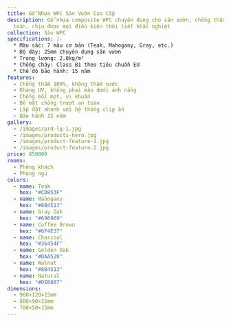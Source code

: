 ```yaml
---
title: Gỗ Nhựa WPC Sàn Vườn Cao Cấp
description: Gỗ nhựa composite WPC chuyên dụng cho sân vườn, chống thấm hoàn
  toàn, chịu được mọi điều kiện thời tiết khắc nghiệt
collection: Sàn WPC
specifications: |-
  * Màu sắc: 7 màu cơ bản (Teak, Mahogany, Gray, etc.)
  * Độ dày: 25mm chuyên dụng sân vườn
  * Trọng lượng: 2.8kg/m²
  * Chống cháy: Class B1 theo tiêu chuẩn EU
  * Chế độ bảo hành: 15 năm
features:
  - Chống thấm 100%, không thấm nước
  - Kháng UV, không phai màu dưới ánh nắng
  - Chống mối mọt, vi khuẩn
  - Bề mặt chống trượt an toàn
  - Lắp đặt nhanh với hệ thống clip ẩn
  - Bảo hành 15 năm
gallery:
  - /images/prd-lg-1.jpg
  - /images/products-hero.jpg
  - /images/product-feature-1.jpg
  - /images/product-feature-2.jpg
price: 850000
rooms:
  - Phòng khách
  - Phòng ngủ
colors:
  - name: Teak
    hex: "#CD853F"
  - name: Mahogany
    hex: "#8B4513"
  - name: Gray Oak
    hex: "#696969"
  - name: Coffee Brown
    hex: "#6F4E37"
  - name: Charcoal
    hex: "#36454F"
  - name: Golden Oak
    hex: "#DAA520"
  - name: Walnut
    hex: "#8B4513"
  - name: Natural
    hex: "#DEB887"
dimensions:
  - 900×120×15mm
  - 800×90×15mm
  - 700×50×15mm
---
```

